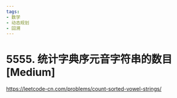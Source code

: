 ```yaml
---
tags:
- 数学
- 动态规划
- 回溯
---
```


# 5555. 统计字典序元音字符串的数目 [Medium]

<https://leetcode-cn.com/problems/count-sorted-vowel-strings/>
